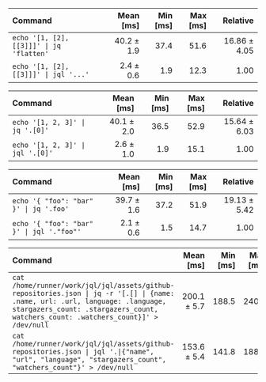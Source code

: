 | Command | Mean [ms] | Min [ms] | Max [ms] | Relative |
|:---|---:|---:|---:|---:|
| `echo '[1, [2], [[3]]]' \| jq 'flatten'` | 40.2 ± 1.9 | 37.4 | 51.6 | 16.86 ± 4.05 |
| `echo '[1, [2], [[3]]]' \| jql '...'` | 2.4 ± 0.6 | 1.9 | 12.3 | 1.00 |

| Command | Mean [ms] | Min [ms] | Max [ms] | Relative |
|:---|---:|---:|---:|---:|
| `echo '[1, 2, 3]' \| jq '.[0]'` | 40.1 ± 2.0 | 36.5 | 52.9 | 15.64 ± 6.03 |
| `echo '[1, 2, 3]' \| jql '.[0]'` | 2.6 ± 1.0 | 1.9 | 15.1 | 1.00 |

| Command | Mean [ms] | Min [ms] | Max [ms] | Relative |
|:---|---:|---:|---:|---:|
| `echo '{ "foo": "bar" }' \| jq '.foo'` | 39.7 ± 1.6 | 37.2 | 51.9 | 19.13 ± 5.42 |
| `echo '{ "foo": "bar" }' \| jql '."foo"'` | 2.1 ± 0.6 | 1.5 | 14.7 | 1.00 |

| Command | Mean [ms] | Min [ms] | Max [ms] | Relative |
|:---|---:|---:|---:|---:|
| `cat /home/runner/work/jql/jql/assets/github-repositories.json \| jq -r '[.[] \| {name: .name, url: .url, language: .language, stargazers_count: .stargazers_count, watchers_count: .watchers_count}]' > /dev/null` | 200.1 ± 5.7 | 188.5 | 240.0 | 1.30 ± 0.06 |
| `cat /home/runner/work/jql/jql/assets/github-repositories.json \| jql '.\|{"name", "url", "language", "stargazers_count", "watchers_count"}' > /dev/null` | 153.6 ± 5.4 | 141.8 | 188.8 | 1.00 |

